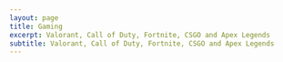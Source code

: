 ```yaml
---
layout: page
title: Gaming
excerpt: Valorant, Call of Duty, Fortnite, CSGO and Apex Legends
subtitle: Valorant, Call of Duty, Fortnite, CSGO and Apex Legends
---
```


